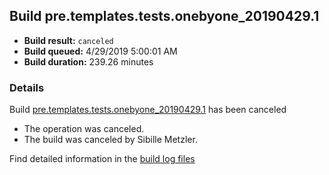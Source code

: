 ## Build pre.templates.tests.onebyone_20190429.1
- **Build result:** `canceled`
- **Build queued:** 4/29/2019 5:00:01 AM
- **Build duration:** 239.26 minutes
### Details
Build [pre.templates.tests.onebyone_20190429.1](https://winappstudio.visualstudio.com/web/build.aspx?pcguid=a4ef43be-68ce-4195-a619-079b4d9834c2&builduri=vstfs%3a%2f%2f%2fBuild%2fBuild%2f27842) has been canceled

+ The operation was canceled.
+ The build was canceled by Sibille Metzler.

Find detailed information in the [build log files](https://uwpctdiags.blob.core.windows.net/buildlogs/pre.templates.tests.onebyone_20190429.1_logs.zip)
